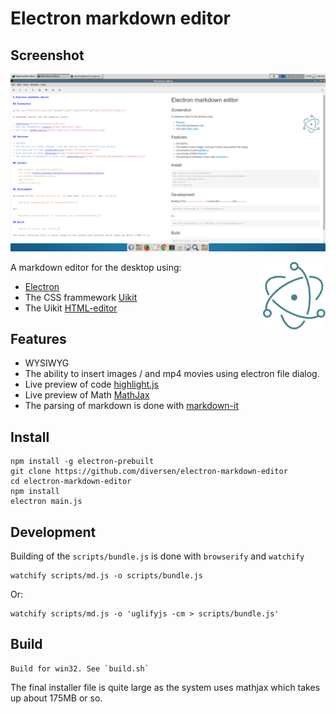 # Electron markdown editor

## Screenshot

![Screenshot](electron-markdown.png)

[<img src="electron-logo.svg" align="right" width="100">](http://electron.atom.io)

A markdown editor for the desktop using:

* [Electron](http://electron.atom.io/)
* The CSS frammework [Uikit](http://getuikit.com/) 
* The Uikit [HTML-editor](http://getuikit.com/docs/htmleditor.html)

## Features

* WYSIWYG
* The ability to insert images / and mp4 movies using electron file dialog. 
* Live preview of code [highlight.js](https://highlightjs.org/)
* Live preview of Math [MathJax](https://www.mathjax.org/)
* The parsing of markdown is done with [markdown-it](https://github.com/markdown-it/markdown-it) 

## Install

    npm install -g electron-prebuilt
    git clone https://github.com/diversen/electron-markdown-editor
    cd electron-markdown-editor 
    npm install
    electron main.js

## Development

Building of the `scripts/bundle.js` is done with `browserify` and `watchify`

    watchify scripts/md.js -o scripts/bundle.js

Or: 

    watchify scripts/md.js -o 'uglifyjs -cm > scripts/bundle.js'

## Build

    Build for win32. See `build.sh`

The final installer file is quite large as the system uses mathjax which takes up about 175MB or so. 
